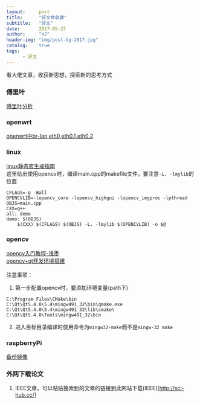 ```yaml
---
layout:     post
title:      "好文章收藏"
subtitle:   "好文"
date:       2017-05-27
author:     "HJ"
header-img: "img/post-bg-2017.jpg"
catalog:    true
tags:
      - 好文
---
```


看大佬文章，收获新思想，探索新的思考方式

### 傅里叶

[傅里叶分析](http://blog.csdn.net/zzz3265/article/details/46650155)

### openwrt

[openwrt中br-lan,eth0,eth0.1,eth0.2](https://blog.phpgao.com/openwrt-interface.html)

### linux

[linux静态库生成指南](http://www.cnblogs.com/jiqingwu/p/4325382.html)
<br>
这里给出使用opencv时，编译main.cpp的makefile文件，要注意`-L. -lmylib`的位置
```
CFLAGS=-g -Wall
OPENCVLIB=-lopencv_core -lopencv_highgui -lopencv_imgproc -lpthread
OBJS=main.cpp
CXX=g++
all: demo
demo: $(OBJS)
	$(CXX) $(CFLAGS) $(OBJS) -L. -lmylib $(OPENCVLIB) -o $@ 
```
### opencv

[opencv入门教程-浅墨](http://m.blog.csdn.net/column/details?alias=opencv-tutorial)<br>
[opencv+qt开发环境搭建](http://blog.csdn.net/kaychangeek/article/details/52303949)<br>
<br>
注意事项：
1. 第一步配置opencv时，要添加环境变量(path下)
```
C:\Program Files\CMake\bin
C:\Qt\Qt5.4.0\5.4\mingw491_32\bin\qmake.exe
C:\Qt\Qt5.4.0\5.4\mingw491_32\lib\cmake\
C:\Qt\Qt5.4.0\Tools\mingw491_32\bin
```
2. 进入目标目录编译时使用命令为`mingw32-make`而不是`mingw-32 make`


### raspberryPi

[备份镜像](http://shumeipai.nxez.com/2014/06/01/do-system-backup-image-of-raspberry-pi-for-linux-or-mac.html)


### 外网下载论文

1. IEEE文章，可以粘贴搜索到的文章的链接到此网站下载(IEEE)[http://sci-hub.cc/]
